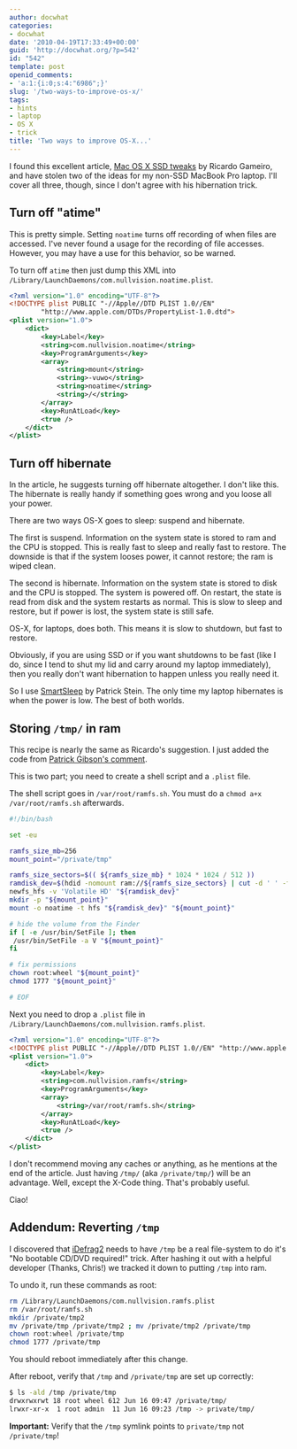 ```yaml
---
author: docwhat
categories:
- docwhat
date: '2010-04-19T17:33:49+00:00'
guid: 'http://docwhat.org/?p=542'
id: "542"
template: post
openid_comments:
- 'a:1:{i:0;s:4:"6986";}'
slug: '/two-ways-to-improve-os-x/'
tags:
- hints
- laptop
- OS X
- trick
title: 'Two ways to improve OS-X...'
---
```


I found this excellent article,
[Mac OS X SSD tweaks](http://blogs.nullvision.com/?p=275) by Ricardo Gameiro,
and have stolen two of the ideas for my non-SSD MacBook Pro laptop. I'll cover
all three, though, since I don't agree with his hibernation trick.

## Turn off "atime"

This is pretty simple. Setting `noatime` turns off recording of when files are
accessed. I've never found a usage for the recording of file accesses.
However, you may have a use for this behavior, so be warned.

To turn off `atime` then just dump this XML into
`/Library/LaunchDaemons/com.nullvision.noatime.plist`.

```xml
<?xml version="1.0" encoding="UTF-8"?>
<!DOCTYPE plist PUBLIC "-//Apple//DTD PLIST 1.0//EN"
        "http://www.apple.com/DTDs/PropertyList-1.0.dtd">
<plist version="1.0">
    <dict>
        <key>Label</key>
        <string>com.nullvision.noatime</string>
        <key>ProgramArguments</key>
        <array>
            <string>mount</string>
            <string>-vuwo</string>
            <string>noatime</string>
            <string>/</string>
        </array>
        <key>RunAtLoad</key>
        <true />
    </dict>
</plist>
```

## Turn off hibernate

In the article, he suggests turning off hibernate altogether. I don't like
this. The hibernate is really handy if something goes wrong and you loose all
your power.

There are two ways OS-X goes to sleep: suspend and hibernate.

The first is suspend. Information on the system state is stored to ram and the
CPU is stopped. This is really fast to sleep and really fast to restore. The
downside is that if the system looses power, it cannot restore; the ram is
wiped clean.

The second is hibernate. Information on the system state is stored to disk and
the CPU is stopped. The system is powered off. On restart, the state is read
from disk and the system restarts as normal. This is slow to sleep and
restore, but if power is lost, the system state is still safe.

OS-X, for laptops, does both. This means it is slow to shutdown, but fast to
restore.

Obviously, if you are using SSD or if you want shutdowns to be fast (like I
do, since I tend to shut my lid and carry around my laptop immediately), then
you really don't want hibernation to happen unless you really need it.

So I use [SmartSleep](http://www.jinx.de/SmartSleep.html) by Patrick Stein.
The only time my laptop hibernates is when the power is low. The best of both
worlds.

## Storing `/tmp/` in ram

This recipe is nearly the same as Ricardo's suggestion. I just added the code
from
[Patrick Gibson's comment](http://blogs.nullvision.com/?p=275#comment-64).

This is two part; you need to create a shell script and a `.plist` file.

The shell script goes in `/var/root/ramfs.sh`. You must do a
`chmod a+x /var/root/ramfs.sh` afterwards.

```bash
#!/bin/bash

set -eu

ramfs_size_mb=256
mount_point="/private/tmp"

ramfs_size_sectors=$(( ${ramfs_size_mb} * 1024 * 1024 / 512 ))
ramdisk_dev=$(hdid -nomount ram://${ramfs_size_sectors} | cut -d ' ' -f 1)
newfs_hfs -v 'Volatile HD' "${ramdisk_dev}"
mkdir -p "${mount_point}"
mount -o noatime -t hfs "${ramdisk_dev}" "${mount_point}"

# hide the volume from the Finder
if [ -e /usr/bin/SetFile ]; then
 /usr/bin/SetFile -a V "${mount_point}"
fi

# fix permissions
chown root:wheel "${mount_point}"
chmod 1777 "${mount_point}"

# EOF
```

Next you need to drop a `.plist` file in
`/Library/LaunchDaemons/com.nullvision.ramfs.plist`.

```xml
<?xml version="1.0" encoding="UTF-8"?>
<!DOCTYPE plist PUBLIC "-//Apple//DTD PLIST 1.0//EN" "http://www.apple.com/DTDs/PropertyList-1.0.dtd">
<plist version="1.0">
    <dict>
        <key>Label</key>
        <string>com.nullvision.ramfs</string>
        <key>ProgramArguments</key>
        <array>
            <string>/var/root/ramfs.sh</string>
        </array>
        <key>RunAtLoad</key>
        <true />
    </dict>
</plist>
```

I don't recommend moving any caches or anything, as he mentions at the end of
the article. Just having `/tmp/` (aka `/private/tmp/`) will be an advantage.
Well, except the X-Code thing. That's probably useful.

Ciao!

## Addendum: Reverting `/tmp`

I discovered that [iDefrag2](http://www.coriolis-systems.com/iDefrag.php)
needs to have `/tmp` be a real file-system to do it's "No bootable CD/DVD
required!" trick. After hashing it out with a helpful developer (Thanks,
Chris!) we tracked it down to putting `/tmp` into ram.

To undo it, run these commands as root:

```bash
rm /Library/LaunchDaemons/com.nullvision.ramfs.plist
rm /var/root/ramfs.sh
mkdir /private/tmp2
mv /private/tmp /private/tmp2 ; mv /private/tmp2 /private/tmp
chown root:wheel /private/tmp
chmod 1777 /private/tmp
```

You should reboot immediately after this change.

After reboot, verify that `/tmp` and `/private/tmp` are set up correctly:

```bash
$ ls -ald /tmp /private/tmp
drwxrwxrwt 18 root wheel 612 Jun 16 09:47 /private/tmp/
lrwxr-xr-x  1 root admin  11 Jun 16 09:23 /tmp -> private/tmp/
```

**Important:** Verify that the `/tmp` symlink points to `private/tmp` not
`/private/tmp`!
